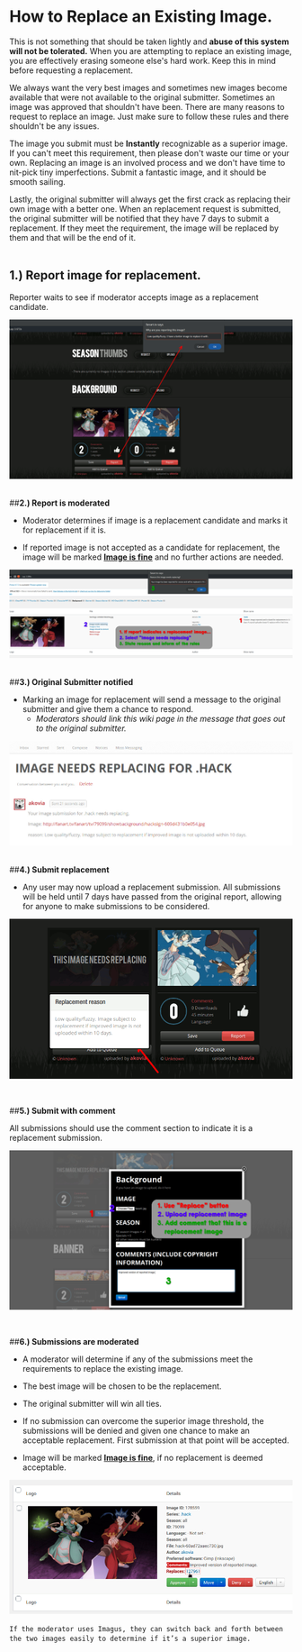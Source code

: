 # **How to Replace an Existing Image.**

This is not something that should be taken lightly and **abuse of this system will not be tolerated.** When you are attempting to replace an existing image, you are effectively erasing someone else's hard work. Keep this in mind before requesting a replacement.

We always want the very best images and sometimes new images become available that were not available to the original submitter. Sometimes an image was approved that shouldn't have been. There are many reasons to request to replace an image. Just make sure to follow these rules and there shouldn't be any issues.

The image you submit must be **Instantly** recognizable as a superior image. If you can't meet this requirement, then please don't waste our time or your own. Replacing an image is an involved process and we don't have time to nit-pick tiny imperfections. Submit a fantastic image, and it should be smooth sailing.

Lastly, the original submitter will always get the first crack as replacing their own image with a better one. When an replacement request is submitted, the original submitter will be notified that they have 7 days to submit a replacement. If they meet the requirement, the image will be replaced by them and that will be the end of it.
&nbsp;  
&nbsp;  

## __1.) Report image for replacement.__

Reporter waits to see if moderator accepts image as a replacement candidate.

![Report Image](../assets/images/2-Image_Reported.gif) 

&nbsp;  
##__2.) Report is moderated__

* Moderator determines if image is a replacement candidate and marks it for replacement if it is.

* If reported image is not accepted as a candidate for replacement, the image will be marked <u>**Image is fine**</u> and no further actions are needed.

![Report Image](../assets/images/3-Mod_Image_Reported.jpg)

&nbsp;  
##__3.) Original Submitter notified__

+ Marking an image for replacement will send a message to the original submitter and give them a chance to respond.
  + *Moderators should link this wiki page in the message that goes out to the original submitter.*

![Report Image](../assets/images/4-Original_Uploader_Notice.jpg)

&nbsp;  
##__4.) Submit replacement__

* Any user may now upload a replacement submission. All submissions will be held until 7 days have passed from the original report, allowing for anyone to make submissions to be considered.

![Report Image](../assets/images/5a-Replace_Reason.gif)

&nbsp;  

##__5.) Submit with comment__

All submissions should use the comment section to indicate it is a replacement submission.

![Report Image](../assets/images/5b-Replace_Dialog.jpg)

&nbsp;  

##__6.) Submissions are moderated__

* A moderator will determine if any of the submissions meet the requirements to replace the existing image. 

* The best image will be chosen to be the replacement.

* The original submitter will win all ties.

* If no submission can overcome the superior image threshold, the submissions will be denied and given one chance to make an acceptable replacement. First submission at that point will be accepted.

* Image will be marked **<u>Image is fine</u>**, if no replacement is deemed acceptable.

![Report Image](../assets/images/6-Mod_Image_Final.jpg)

`If the moderator uses Imagus, they can switch back and forth between the two images easily to determine if it’s a superior image.`
